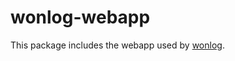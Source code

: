 # wonlog-webapp

This package includes the webapp used by [wonlog](https://www.github.com/devrama/wonlog).
